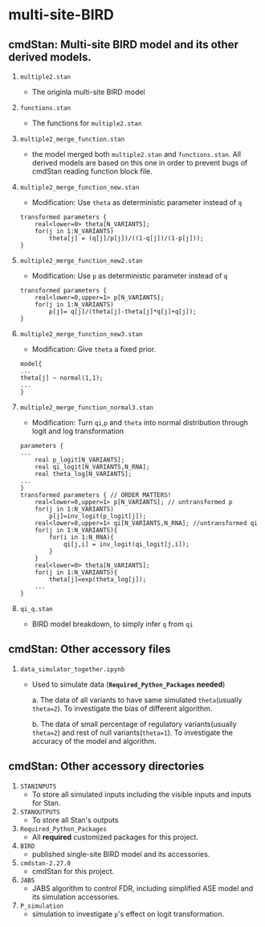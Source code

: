 # multi-site-BIRD
## cmdStan: Multi-site BIRD model and its other derived models.
1. `multiple2.stan` 
    - The originla multi-site BIRD model 
2. `functions.stan` 
    - The functions for `multiple2.stan`
3. `multiple2_merge_function.stan`
    - the model merged both `multiple2.stan` and `functions.stan`. All derived models are based on this one in order to prevent bugs of cmdStan reading function block file. 
4. `multiple2_merge_function_new.stan`
    - Modification: Use `theta` as deterministic parameter instead of `q`
    ```
    transformed parameters {
        real<lower=0> theta[N_VARIANTS];
        for(j in 1:N_VARIANTS)
            theta[j] = (q[j]/p[j])/((1-q[j])/(1-p[j]));
    }
    ```
5. `multiple2_merge_function_new2.stan`
    - Modification: Use `p` as deterministic parameter instead of `q`
    ```
    transformed parameters { 
        real<lower=0,upper=1> p[N_VARIANTS];
        for(j in 1:N_VARIANTS)
            p[j]= q[j]/(theta[j]-theta[j]*q[j]+q[j]);
    }
    ```
6. `multiple2_merge_function_new3.stan`
    - Modification: Give `theta` a fixed prior. 
    ```
    model{
    ...
    theta[j] ~ normal(1,1);
    ...
    }
    ```
    
7. `multiple2_merge_function_normal3.stan`
    - Modification: Turn `qi`,`p` and `theta` into normal distribution through logit and log transformation
    ```
    parameters {
    ...
        real p_logit[N_VARIANTS];
        real qi_logit[N_VARIANTS,N_RNA];
        real theta_log[N_VARIANTS];
    ...
    }
    transformed parameters { // ORDER MATTERS!
        real<lower=0,upper=1> p[N_VARIANTS]; // untransformed p
        for(j in 1:N_VARIANTS)
            p[j]=inv_logit(p_logit[j]);
        real<lower=0,upper=1> qi[N_VARIANTS,N_RNA]; //untransformed qi
        for(j in 1:N_VARIANTS){
            for(i in 1:N_RNA){
                qi[j,i] = inv_logit(qi_logit[j,i]);
            }
        }
        real<lower=0> theta[N_VARIANTS];
        for(j in 1:N_VARIANTS){
            theta[j]=exp(theta_log[j]);
        ...
   }
   ```
8. `qi_q.stan`
    - BIRD model breakdown, to simply infer `q` from `qi`

## cmdStan: Other accessory files
1. `data_simulator_together.ipynb` 
    - Used to simulate data (__`Required_Python_Packages` needed__)
        
        a. The data of all variants to have same simulated `theta`(usually `theta=2`). To investigate the bias of different algorithm. 
        
        b. The data of small percentage of regulatory variants(usually `theta=2`) and rest of null variants(`theta=1`). To investigate the accuracy of the model and algorithm. 


## cmdStan: Other accessory directories 
1. `STANINPUTS`
    - To store all simulated inputs including the visible inputs and inputs for Stan. 
2. `STANOUTPUTS`
    - To store all Stan's outputs 
3. `Required_Python_Packages`
    - All __required__ customized packages for this project. 
4. `BIRD`
    - published single-site BIRD model and its accessories.
5. `cmdstan-2.27.0`
    - cmdStan for this project.
6. `JABS`
    - JABS algorithm to control FDR, including simplified ASE model and its simulation accessories. 
7. `P_simulation`
    - simulation to investigate `p`'s effect on logit transformation. 





